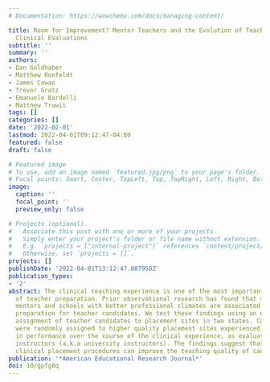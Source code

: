 ```yaml
---
# Documentation: https://wowchemy.com/docs/managing-content/

title: Room for Improvement? Mentor Teachers and the Evolution of Teacher Preservice
  Clinical Evaluations
subtitle: ''
summary: ''
authors:
- Dan Goldhaber
- Matthew Ronfeldt
- James Cowan
- Trevor Gratz
- Emanuele Bardelli
- Matthew Truwit
tags: []
categories: []
date: '2022-02-01'
lastmod: 2022-04-01T09:12:47-04:00
featured: false
draft: false

# Featured image
# To use, add an image named `featured.jpg/png` to your page's folder.
# Focal points: Smart, Center, TopLeft, Top, TopRight, Left, Right, BottomLeft, Bottom, BottomRight.
image:
  caption: ''
  focal_point: ''
  preview_only: false

# Projects (optional).
#   Associate this post with one or more of your projects.
#   Simply enter your project's folder or file name without extension.
#   E.g. `projects = ["internal-project"]` references `content/project/deep-learning/index.md`.
#   Otherwise, set `projects = []`.
projects: []
publishDate: '2022-04-01T13:12:47.087958Z'
publication_types:
- '2'
abstract: The clinical teaching experience is one of the most important components
  of teacher preparation. Prior observational research has found that more effective
  mentors and schools with better professional climates are associated with better
  preparation for teacher candidates. We test these findings using an experimental
  assignment of teacher candidates to placement sites in two states. Candidates who
  were randomly assigned to higher quality placement sites experienced larger improvements
  in performance over the course of the clinical experience, as evaluated by field
  instructors (a.k.a university instructors). The findings suggest that improving
  clinical placement procedures can improve the teaching quality of candidates.
publication: '*American Educational Research Journal*'
doi: 10/gpfg8q
---
```

